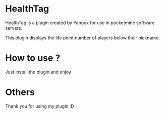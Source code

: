 HealthTag
============

HealthTag is a plugin created by Yanoox for use in pocketmine software servers.

This plugin displays the life point number of players below their nickname.

How to use ?
============

Just install the plugin and enjoy

Others
======

Thank you for using my plugin :D

